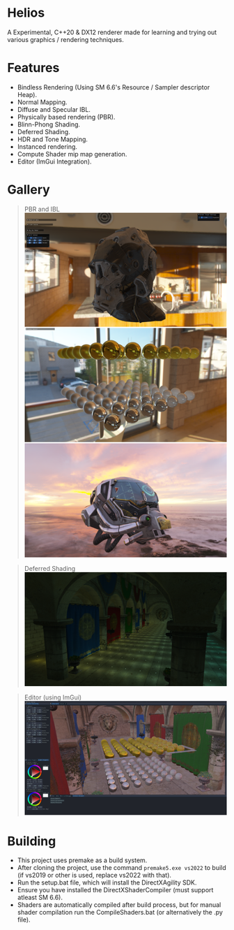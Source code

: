 # Helios

A Experimental, C++20 & DX12 renderer made for learning and trying out various graphics / rendering techniques.

# Features
* Bindless Rendering (Using SM 6.6's Resource / Sampler descriptor Heap).
* Normal Mapping.
* Diffuse and Specular IBL.
* Physically based rendering (PBR).
* Blinn-Phong Shading.
* Deferred Shading.
* HDR and Tone Mapping.
* Instanced rendering.
* Compute Shader mip map generation.
* Editor (ImGui Integration).

# Gallery
> PBR and IBL
![](Assets/Screenshots/IBL1.png)
![](Assets/Screenshots/IBL2.png)
![](Assets/Screenshots/IBL3.png)

> Deferred Shading
![](Assets/Screenshots/Deferred1.png)

> Editor (using ImGui)
![](Assets/Screenshots/Editor1.png)

# Building
+ This project uses premake as a build system.
+ After cloning the project, use the command `premake5.exe vs2022` to build (if vs2019 or other is used, replace vs2022 with that). 
+ Run the setup.bat file, which will install the DirectXAgility SDK. 
+ Ensure you have installed the DirectXShaderCompiler (must support atleast SM 6.6).
+ Shaders are automatically compiled after build process, but for manual shader compilation run the CompileShaders.bat (or alternatively the .py file).

